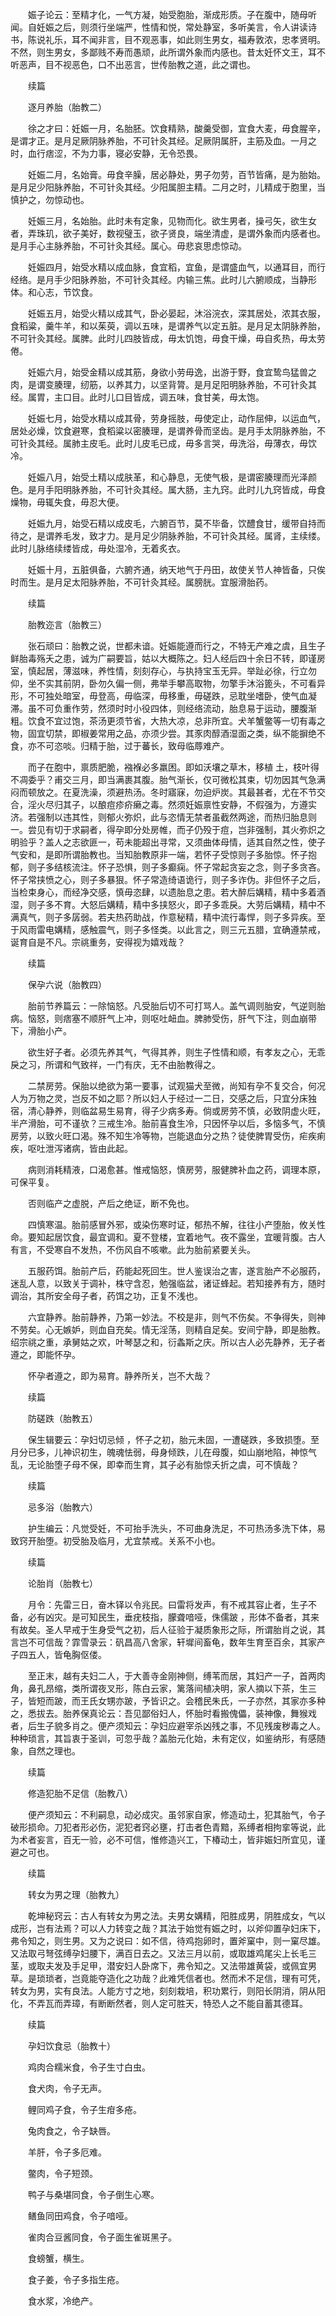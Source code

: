 <!-- { "loadSidebar": true } -->
　　娠子论云：至精才化，一气方凝，始受胞胎，渐成形质。子在腹中，随母听闻。自妊娠之后，则须行坐端严，性情和悦，常处静室，多听美言，令人讲读诗书，陈说礼乐，耳不闻非言，目不观恶事，如此则生男女，福寿敦浓，忠孝贤明。不然，则生男女，多鄙贱不寿而愚顽，此所谓外象而内感也。昔太妊怀文王，耳不听恶声，目不视恶色，口不出恶言，世传胎教之道，此之谓也。

　　续篇

　　逐月养胎（胎教二）

　　徐之才曰：妊娠一月，名胎胚。饮食精熟，酸羹受御，宜食大麦，毋食腥辛，是谓才正。是月足厥阴脉养胎，不可针灸其经。足厥阴属肝，主筋及血。一月之时，血行痞涩，不为力事，寝必安静，无令恐畏。

　　妊娠二月，名始膏。毋食辛臊，居必静处，男子勿劳，百节皆痛，是为胎始。是月足少阳脉养胎，不可针灸其经。少阳属胆主精。二月之时，儿精成于胞里，当慎护之，勿惊动也。

　　妊娠三月，名始胎。此时未有定象，见物而化。欲生男者，操弓矢，欲生女者，弄珠玑，欲子美好，数视璧玉，欲子贤良，端坐清虚，是谓外象而内感者也。是月手心主脉养胎，不可针灸其经。属心。毋悲哀思虑惊动。

　　妊娠四月，始受水精以成血脉，食宜稻，宜鱼，是谓盛血气，以通耳目，而行经络。是月手少阳脉养胎，不可针灸其经。内输三焦。此时儿六腑顺成，当静形体。和心志，节饮食。

　　妊娠五月，始受火精以成其气，卧必晏起，沐浴浣衣，深其居处，浓其衣服，食稻粱，羹牛羊，和以茱萸，调以五味，是谓养气以定五脏。是月足太阴脉养胎，不可针灸其经。属脾。此时儿四肢皆成，毋太饥饱，毋食干燥，毋自炙热，毋太劳倦。

　　妊娠六月，始受金精以成其筋，身欲小劳毋逸，出游于野，食宜鸷鸟猛兽之肉，是谓变腠理，纫筋，以养其力，以坚背膂。是月足阳明脉养胎，不可针灸其经。属胃，主口目。此时儿口目皆成，调五味，食甘美，毋太饱。

　　妊娠七月，始受水精以成其骨，劳身摇肢，毋使定止，动作屈伸，以运血气，居处必燥，饮食避寒，食稻粱以密腠理，是谓养骨而坚齿。是月手太阴脉养胎，不可针灸其经。属肺主皮毛。此时儿皮毛已成，毋多言哭，毋洗浴，毋薄衣，毋饮冷。

　　妊娠八月，始受土精以成肤革，和心静息，无使气极，是谓密腠理而光泽颜色。是月手阳明脉养胎，不可针灸其经。属大肠，主九窍。此时儿九窍皆成，毋食燥物，毋辄失食，毋忍大便。

　　妊娠九月，始受石精以成皮毛，六腑百节，莫不毕备，饮醴食甘，缓带自持而待之，是谓养毛发，致才力。是月足少阴脉养胎，不可针灸其经。属肾，主续缕。此时儿脉络续缕皆成，毋处湿冷，无着炙衣。

　　妊娠十月，五脏俱备，六腑齐通，纳天地气于丹田，故使关节人神皆备，只俟时而生。是月足太阳脉养胎，不可针灸其经。属膀胱。宜服滑胎药。

　　续篇

　　胎教迩言（胎教三）

　　张石顽曰：胎教之说，世都未谙。妊娠能遵而行之，不特无产难之虞，且生子鲜胎毒殇夭之患，诚为广嗣要旨，姑以大概陈之。妇人经后四十余日不转，即谨房室，慎起居，薄滋味，养性情，刻刻存心，与执持宝玉无异。举趾必徐，行立勿仰，坐不实其前阴，卧勿久偏一侧，弗举手攀高取物，勿擎手沐浴篦头，不可看异形，不可独处暗室，毋登高，毋临深，毋移重，毋磋跌，忌耽坐嗜卧，使气血凝滞。虽不可负重作劳，然须时时小役四体，则经络流动，胎息易于运动，腰腹渐粗。饮食不宜过饱，茶汤更须节省，大热大凉，总非所宜。犬羊蟹鳖等一切有毒之物，固宜切禁，即椒姜常用之品，亦须少尝。其豕肉醇酒湿面之类，纵不能摒绝不食，亦不可恣啖。归精于胎，过于蕃长，致母临蓐难产。

　　而子在胞中，禀质肥脆，襁褓必多羸困。即如沃壤之草木，移植 土，枝叶得不凋委乎？甫交三月，即当满裹其腹。胎气渐长，仅可微松其束，切勿因其气急满闷而顿放之。在夏洗澡，须避热汤。冬时寤寐，勿迫炉炭。其最甚者，尤在不节交合，淫火尽归其子，以酿痘疹疥癞之毒。然须妊娠禀性安静，不假强为，方遵实济。若强制以违其性，则郁火弥炽，此与恣情无禁者虽截然两途，而热归胎息则一。尝见有切于求嗣者，得孕即分处房帷，而子仍殁于痘，岂非强制，其火弥炽之明验乎？盖人之志欲匪一，苟未能超出寻常，又须曲体母情，适其自然之性，使子气安和，是即所谓胎教也。当知胎教原非一端，若怀子受惊则子多胎惊。怀子抱郁，则子多结核流注。怀子恐惧，则子多癫痫。怀子常起贪妄之念，则子多贪吝。怀子常挟愤之心，则子多暴狠。怀子常造绮语诡行，则子多诈伪。非但怀子之后，当检束身心，而经净交感，慎毋恣肆，以遗胎息之患。若大醉后媾精，精中多着酒湿，则子多不育。大怒后媾精，精中多挟怒火，即子多乖戾。大劳后媾精，精中不满真气，则子多孱弱。若夫热药助战，作意秘精，精中流行毒悍，则子多异疾。至于风雨雷电媾精，感触震气，则子多怪类。以此言之，则三元五腊，宜确遵禁戒，诞育自是不凡。宗祧重务，安得视为嬉戏哉？

　　续篇

　　保孕六说（胎教四）

　　胎前节养篇云：一除恼怒。凡受胎后切不可打骂人。盖气调则胎安，气逆则胎病。恼怒，则痞塞不顺肝气上冲，则呕吐衄血。脾肺受伤，肝气下注，则血崩带下，滑胎小产。

　　欲生好子者。必须先养其气，气得其养，则生子性情和顺，有孝友之心，无乖戾之习，所谓和气致祥，一门有庆，无不由胎教得之。

　　二禁房劳。保胎以绝欲为第一要事，试观猫犬至微，尚知有孕不复交合，何况人为万物之灵，岂反不如之耶？所以妇人于经过一二日，交感之后，只宜分床独宿，清心静养，则临盆易生易育，得子少病多寿。倘或房劳不慎，必致阴虚火旺，半产滑胎，可不谨欤？三戒生冷。胎前喜食生冷，只因怀孕以后，多恼多气，不慎房劳，以致火旺口渴。殊不知生冷等物，岂能退血分之热？徒使脾胃受伤，疟疾痢疾，呕吐泄泻诸病，皆由此起。

　　病则消耗精液，口渴愈甚。惟戒恼怒，慎房劳，服健脾补血之药，调理本原，可保平复。

　　否则临产之虚脱，产后之绝证，断不免也。

　　四慎寒温。胎前感冒外邪，或染伤寒时证，郁热不解，往往小产堕胎，攸关性命。要知起居饮食，最宜调和。夏不登楼，宜着地气。夜不露坐，宜暖背腹。古人有言，不受寒自不发热，不伤风自不咳嗽。此为胎前紧要关头。

　　五服药饵。胎前产后，药能起死回生。世人鉴误治之害，遂言胎产不必服药，迷乱人意，以致关于调补，株守含忍，勉强临盆，诸证蜂起。若知接养有方，随时调治，其所安全母子者，药饵之功，正复不浅也。

　　六宜静养。胎前静养，乃第一妙法。不校是非，则气不伤矣。不争得失，则神不劳矣。心无嫉妒，则血自充矣。情无淫荡，则精自足矣。安间宁静，即是胎教。绍宗祧之重，承舅姑之欢，叶琴瑟之和，衍螽斯之庆。所以古人必先静养，无子者遵之，即能怀孕。

　　怀孕者遵之，即为易育。静养所关，岂不大哉？

　　续篇

　　防磋跌（胎教五）

　　保生辑要云：孕妇切忌倾 ，怀子之初，胎元未固，一遭磋跌，多致损堕。至月分已多，儿神识初生，魄魂怯弱，母身倾跌，儿在母腹，如山崩地陷，神惊气乱，无论胎堕子母不保，即幸而生育，其子必有胎惊夭折之虞，可不慎哉？

　　续篇

　　忌多浴（胎教六）

　　护生编云：凡觉受妊，不可抬手洗头，不可曲身洗足，不可热汤多洗下体，易致窍开胎堕。初受胎及临月，尤宜禁戒。关系不小也。

　　续篇

　　论胎肖（胎教七）

　　月令：先雷三日，奋木铎以令兆民。曰雷将发声，有不戒其容止者，生子不备，必有凶灾。是可知民生，垂疣枝指，朦聋喑哑，侏儒跛 ，形体不备者，其来有故矣。圣人早戒于生身受气之初，后人征验于凝质象形之际，所谓胎肖之说，其言岂不可信哉？霏雪录云：矾昌高八舍家，轩墀间畜龟，数年生育至百余，其家产子四五人，皆龟胸伛偻。

　　至正末，越有夫妇二人，于大善寺金刚神侧，缚苇而居，其妇产一子，首两肉角，鼻孔昂缩，类所谓夜叉形，陈白云家，篱落间植决明，家人摘以下茶，生三子，皆短而跛，而王氏女甥亦跛，予皆识之。会稽民朱氏，一子亦然，其家亦多种之，悉拔去。胎养保真论云：吾见鄙俗妇人，怀胎时看搬傀儡，装神像，舞猴戏者，后生子貌多肖之。便产须知云：孕妇应避宰杀凶残之事，不见残废秽毒之人。种种琐言，其旨衷于圣训，可忽乎哉？盖胎元化始，未有定仪，如鉴纳形，有感随象，自然之理也。

　　续篇

　　修造犯胎不足信（胎教八）

　　便产须知云：不利嗣息，动必成灾。虽邻家自家，修造动土，犯其胎气，令子破形损命。刀犯者形必伤，泥犯者窍必壅，打击者色青黯，系缚者相拘挛等说，此为术者妄言，百无一验，必不可信，惟修造兴工，下椿动土，皆非娠妇所宜见，谨避之可也。

　　续篇

　　转女为男之理（胎教九）

　　乾坤秘窍云：古人有转女为男之法。夫男女媾精，阳胜成男，阴胜成女，气以成形，岂有法焉？可以人力转变之哉？其法于始觉有娠之时，以斧仰置孕妇床下，弗令知之，则生男。又为之说曰：如不信，待鸡抱卵时，置斧窠中，则一窠尽雄。又法取弓弩弦缚孕妇腰下，满百日去之。又法三月以前，或取雄鸡尾尖上长毛三茎，或取夫发及手足甲，潜安妇人卧席下，弗令知之。又法带雄黄袋，或佩宜男草。是琐琐者，岂竟能夺造化之功哉？此难凭信者也。然而术不足信，理有可凭，转女为男，实有良法。人能方寸之地，刻刻栽培，积功累行，则阳长阴消，阴从阳化，不弄瓦而弄璋，有断断然者，则人定可胜天，特恐人之不能自蓄其德耳。

　　续篇

　　孕妇饮食忌（胎教十）

　　鸡肉合糯米食，令子生寸白虫。

　　食犬肉，令子无声。

　　鲤同鸡子食，令子生疳多疮。

　　兔肉食之，令子缺唇。

　　羊肝，令子多厄难。

　　鳖肉，令子短颈。

　　鸭子与桑堪同食，令子倒生心寒。

　　鳝鱼同田鸡食，令子喑哑。

　　雀肉合豆酱同食，令子面生雀斑黑子。

　　食螃蟹，横生。

　　食子姜，令子多指生疮。

　　食水浆，冷绝产。

